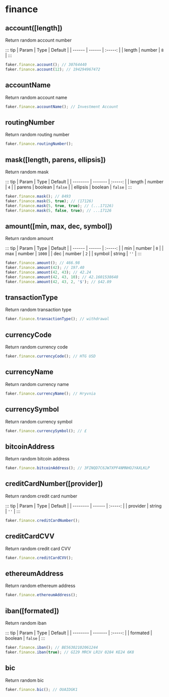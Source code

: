# finance

## account([length])

Return random account number

::: tip
| Param  | Type   | Default |
| ------ | ------ | :-----: |
| length | number |   `8`   |
:::

```js
faker.finance.account(); // 30764440
faker.finance.account(12); // 194294967472
```

## accountName

Return random account name

```js
faker.finance.accountName(); // Investment Account 
```

## routingNumber <Badge text="5.0.0+" type="tip" vertical="middle"/>

Return random routing number

```js
faker.finance.routingNumber();
```

## mask([length, parens, ellipsis])

Return random mask

::: tip
| Param    | Type    | Default |
| -------- | ------- | :-----: |
| length   | number  |   `4`   |
| parens   | boolean | `false` |
| ellipsis | boolean | `false` |
:::

```js
faker.finance.mask(); // 8493
faker.finance.mask(5, true); // (17126) 
faker.finance.mask(5, true, true); // (...17126)
faker.finance.mask(5, false, true); // ...17126
```

## amount([min, max, dec, symbol])

Return random amount

::: tip
| Param  | Type   | Default |
| ------ | ------ | :-----: |
| min    | number |   `0`   |
| max    | number | `1000`  |
| dec    | number |   `2`   |
| symbol | string |  `''`   |
:::

```js
faker.finance.amount(); // 466.98 
faker.finance.amount(42); // 197.40  
faker.finance.amount(42, 43); // 42.24
faker.finance.amount(42, 43, 10); // 42.1601538648 
faker.finance.amount(42, 43, 2, '$'); // $42.89
```

## transactionType

Return random transaction type

```js
faker.finance.transactionType(); // withdrawal
```

## currencyCode

Return random currency code

```js
faker.finance.currencyCode(); // HTG USD
```

## currencyName

Return random currency name

```js
faker.finance.currencyName(); // Hryvnia
```

## currencySymbol

Return random currency symbol

```js
faker.finance.currencySymbol(); // £
```

## bitcoinAddress

Return random bitcoin address

```js
faker.finance.bitcoinAddress(); // 3FINQD7C6JW7XPF4NMNHOJYAXLKLP
```

## creditCardNumber([provider]) <Badge text="5.0.0+" type="tip" vertical="middle"/>

Return random credit card number

::: tip
| Param    | Type   | Default |
| -------- | ------ | :-----: |
| provider | string |  `''`   |
:::

```js
faker.finance.creditCardNumber();
```

## creditCardCVV <Badge text="5.0.0+" type="tip" vertical="middle"/>

Return random credit card CVV

```js
faker.finance.creditCardCVV();
```

## ethereumAddress <Badge text="5.0.0+" type="tip" vertical="middle"/>

Return random ethereum address

```js
faker.finance.ethereumAddress();
```

## iban([formated])

Return random iban

::: tip
| Param    | Type    | Default |
| -------- | ------- | :-----: |
| formated | boolean | `false` |
:::

```js
faker.finance.iban(); // BE56302102061244
faker.finance.iban(true); // GI29 MRCH LR1V 0284 KE24 6K8
```

## bic

Return random bic

```js
faker.finance.bic(); // OUAIDGK1
```